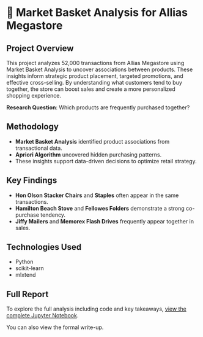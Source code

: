 # 🛒 Market Basket Analysis for Allias Megastore

## Project Overview  
This project analyzes 52,000 transactions from Allias Megastore using Market Basket Analysis to uncover associations between products. These insights inform strategic product placement, targeted promotions, and effective cross-selling. By understanding what customers tend to buy together, the store can boost sales and create a more personalized shopping experience.

**Research Question**: Which products are frequently purchased together?

## Methodology  
- **Market Basket Analysis** identified product associations from transactional data.
- **Apriori Algorithm** uncovered hidden purchasing patterns.
- These insights support data-driven decisions to optimize retail strategy.

## Key Findings  
- **Hon Olson Stacker Chairs** and **Staples** often appear in the same transactions.
- **Hamilton Beach Stove** and **Fellowes Folders** demonstrate a strong co-purchase tendency.
- **Jiffy Mailers** and **Memorex Flash Drives** frequently appear together in sales.

## Technologies Used  
- Python  
- scikit-learn  
- mlxtend  

## Full Report  
To explore the full analysis including code and key takeaways, [view the complete Jupyter Notebook](./Market%20Basket%20Analysis.ipynb).

You can also view the formal write-up.
